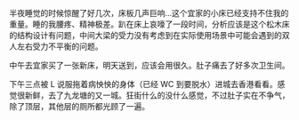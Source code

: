 半夜睡觉的时候惊醒了好几次，床板几声巨响...这个宜家的小床已经支持不住我的重量。睡的我腰疼、精神极差。趴在床上哀嚎了一段时间，分析应该是这个松木床的结构设计有问题，中间大梁的受力没有考虑到在实际使用场景中可能会遇到的双人左右受力不平衡的问题。

中午去宜家买了一张新床，明天送到，应该会用很久。肚子痛去了好多次卫生间。

下午三点被 L 说服拖着病怏怏的身体（已经 WC 到要脱水）进城去香港看看。感觉很新鲜，去了九龙塘的又一城。狂街什么的没什么感觉，不过肚子实在不争气，除了顶层，其他层的厕所都光顾了一遍。

